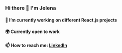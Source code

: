 ### Hi there 👋 I'm Jelena


####  🔭 I’m currently working on different React.js projects

####  🌍 Currently open to work

####  📫 How to reach me: <a href="www.linkedin.com/in/jelena-dugonjić-4551994">LinkedIn</a>
           
           

